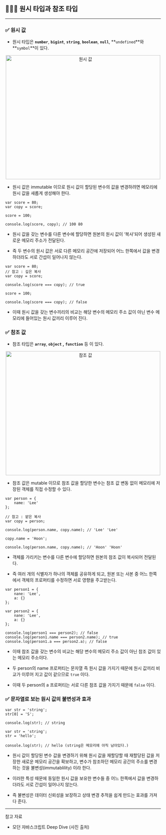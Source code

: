 ## 🧑🏻‍💻 원시 타입과 참조 타입
---

### ✅ 원시 값
- 원시 타입은 **`number`**, **`bigint`**, **`string`**, **`boolean`**, **`null`**, **`undefined`**와 **`symbol`**이 있다.

<center>
    <img src="/img/Javascript/11-1.png" width="500" height="400" alt="원시 값" />
</center>

- 원시 값은 immutable 이므로 원시 값이 할당된 변수의 값을 변경하려면 메모리에 원시 값을 새롭게 생성해야 한다.

```tsx
var score = 80;
var copy = score;

score = 100;

console.log(score, copy); // 100 80
```

- 원시 값을 갖는 변수를 다른 변수에 할당하면 원본의 원시 값이 ‘복사’되어 생성된 새로운 메모리 주소가 전달된다.

- 즉 두 변수의 원시 값은 서로 다른 메모리 공간에 저장되어 어느 한쪽에서 값을 변경하더라도 서로 간섭이 일어나지 않는다.

```tsx
var score = 80;
// 참고 : 깊은 복사
var copy = score;

console.log(score === copy); // true

score = 100;

console.log(score === copy); // false
```

- 이때 원시 값을 갖는 변수끼리의 비교는 해당 변수의 메모리 주소 값이 아닌 변수 메모리에 들어있는 원시 값끼리 이루어 진다.

### ✅ 참조 값
- 참조 타입은 **`array`**, **`object` ,** **`function`** 등 이 있다.

<center>
    <img src="/img/Javascript/11-2.png" width="500" height="400" alt="참조 값" />
</center>

- 참조 값은 mutable 이므로 참조 값을 할당한 변수는 참조 값 변동 없이 메모리에 저장된 객체를 직접 수정할 수 있다.

```tsx
var person = {
	name: 'Lee'
};

// 참고 : 얕은 복사
var copy = person;

console.log(person.name, copy.name); // 'Lee' 'Lee'

copy.name = 'Hoon';

console.log(person.name, copy.name); // 'Hoon' 'Hoon'
```

- 객체를 가리키는 변수를 다른 변수에 할당하면 원본의 참조 값이 복사되어 전달된다.

- 즉 여러 개의 식별자가 하나의 객체를 공유하게 되고, 원본 또는 사본 중 어느 한쪽에서 객체의 프로퍼티를 수정하면 서로 영향을 주고받는다.

```tsx
var person1 = {
	nane: 'Lee',
	a: {}
};

var person2 = {
	nane: 'Lee',
	a: {}
};

console.log(person1 === person2); // false
console.log(person1.name === person2.name); // true
console.log(person1.a === person2.a); // false
```

- 이때 참조 값을 갖는 변수의 비교는 해당 변수의 메모리 주소 값이 아닌 참조 값이 있는 메모리 주소이다.

- 두 person의 name 프로퍼티는 문자열 즉 원시 값을 가지기 때문에 원시 값끼리 비교가 이루어 지고 값이 같으므로 `true` 이다.

- 이때 두 person의 a 프로퍼티는 서로 다른 참조 값을 가지기 때문에 `false` 이다.

### ✅ 문자열로 보는 원시 값의 불변성과 효과

```tsx
var str = 'string';
str[0] = 'S';

console.log(str); // string
```

```tsx
var str = 'string';
str = 'hello';

console.log(str); // hello (string은 메모리에 아직 남아있다.)
```

- 원시 값이 할당된 변수 값을 변경하기 위해 원시 값을 재할당할 때 재할당된 값을 저장한 새로운 메모리 공간을 확보하고, 변수가 참조하던 메모리 공간의 주소를 변경하는 것을 불변성(immutablility) 이라 한다.

- 이러한 특성 때문에 동일한 원시 값을 보유한 변수들 중 어느 한쪽에서 값을 변경하더라도 서로 간섭이 일어나지 않는다.

- 즉 불변성은 데이터 신뢰성을 보장하고 상태 변경 추적을 쉽게 만드는 효과를 가져다 준다.

---
참고 자료
- 모던 자바스크립트 Deep Dive (사진 출처)
